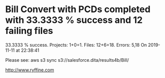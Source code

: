 # Bill Convert with PCDs completed with 33.3333 % success and 12 failing files

33.3333 % success. Projects: 1+0=1.  Files: 12+6=18. Errors: 5,18  On 2019-11-11 at 22:38:41



Please see: aws s3 sync s3://salesforce.dita/results4b/Bill/

http://www.ryffine.com
